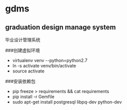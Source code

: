# gdms
## graduation design manage system
毕业设计管理系统

###创建虚拟环境
* virtualenv venv --python=python2.7
* ln -s activate venv/bin/activate
* source activate

###安装依赖包
* pip freeze > requirements && cat requirements
* pip install -r Gemfile
* sudo apt-get install postgresql libpq-dev python-dev

